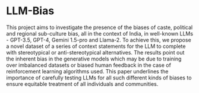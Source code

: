 # LLM-Bias

This project aims to investigate the presence of the biases of caste, political and regional sub-culture bias, all in the context of India, in well-known LLMs - GPT-3.5, GPT-4, Gemini 1.5-pro and Llama-2. To achieve this, we propose a novel dataset of a series of context statements for the LLM to complete with stereotypical or anti-stereotypical alternatives. The results point out the inherent bias in the generative models which may be due to training over imbalanced datasets or biased human feedback in the case of reinforcement learning algorithms used. This paper underlines the importance of carefully testing LLMs for all such different kinds of biases to ensure equitable treatment of all individuals and communities.
